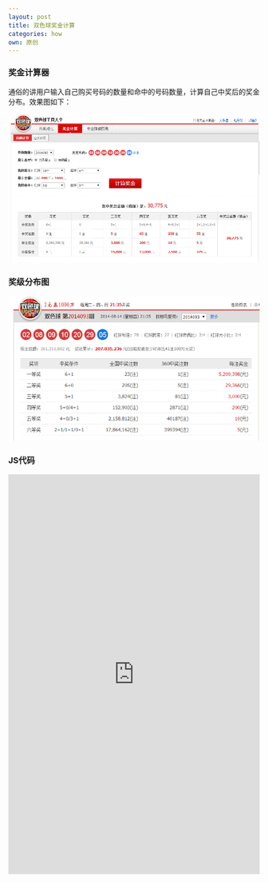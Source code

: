 ```yaml
---
layout: post
title: 双色球奖金计算
categories: how
own: 原创
---
```


### 奖金计算器

通俗的讲用户输入自己购买号码的数量和命中的号码数量，计算自己中奖后的奖金分布。效果图如下：

![效果图](/assets/img/blog/how/ssq-bonus.png)

### 奖级分布图

![效果图](/assets/img/blog/how/ssq-bonus-level.png)

### JS代码

<iframe width="100%" height="800" src="http://jsfiddle.net/cuc_ygh/44m00gep/embedded/js/" allowfullscreen="allowfullscreen" frameborder="0"></iframe>

